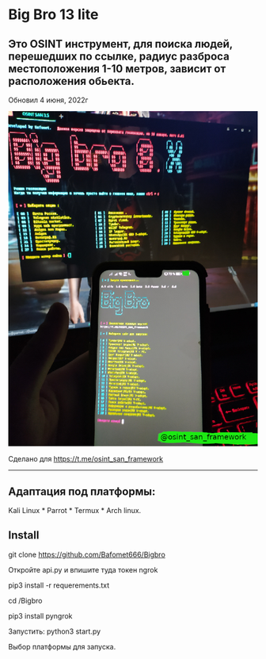# Big Bro 13 lite
## Это OSINT инструмент, для поиска людей, перешедших по ссылке, радиус разброса местоположения 1-10 метров, зависит от расположения обьекта.

 Обновил 4 июня, 2022г
 
![alt tag](https://github.com/Bafomet666/screen/blob/main/Big%20Bro%20logo.png)​

Сделано для https://t.me/osint_san_framework

---

## Адаптация под платформы:

Kali Linux * Parrot * Termux * Arch linux.

## Install

  git clone https://github.com/Bafomet666/Bigbro
  
  Откройте api.py и впишите туда токен ngrok

  pip3 install -r requerements.txt

  cd /Bigbro
  
  pip3 install pyngrok

  Запустить: python3 start.py
  
  Выбор платформы для запуска.

